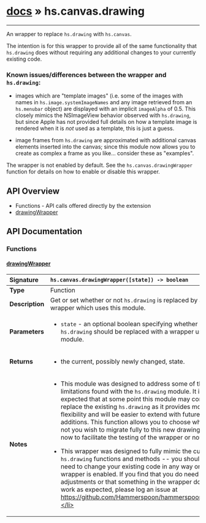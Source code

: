 # [docs](index.md) » hs.canvas.drawing
---

An wrapper to replace `hs.drawing` with `hs.canvas`.

The intention is for this wrapper to provide all of the same functionality that `hs.drawing` does without requiring any additional changes to your currently existing code.

### Known issues/differences between the wrapper and `hs.drawing`:

 * images which are "template images" (i.e. some of the images with names in `hs.image.systemImageNames` and any image retrieved from an `hs.menubar` object) are displayed with an implicit `imageAlpha` of 0.5.  This closely mimics the NSImageView behavior observed with `hs.drawing`, but since Apple has not provided full details on how a template image is rendered when it is *not* used as a template, this is just a guess.

 * image frames from `hs.drawing` are approximated with additional canvas elements inserted into the canvas; since this module now allows you to create as complex a frame as you like... consider these as "examples".

The wrapper is not enabled by default.  See the `hs.canvas.drawingWrapper` function for details on how to enable or disable this wrapper.

## API Overview
* Functions - API calls offered directly by the extension
 * [drawingWrapper](#drawingwrapper)

## API Documentation

### Functions

#### [drawingWrapper](#drawingwrapper)
| <span style="float: left;">**Signature**</span> | <span style="float: left;">`hs.canvas.drawingWrapper([state]) -> boolean` </span>                                                          |
| -----------------------------------------------------|---------------------------------------------------------------------------------------------------------|
| **Type**                                             | Function                                                                                         |
| **Description**                                      | Get or set whether or not `hs.drawing` is replaced by a wrapper which uses this module.                                                                                         |
| **Parameters**                                       | <ul><li><code>state</code> - an optional boolean specifying whether or not <code>hs.drawing</code> should be replaced with a wrapper using this module.</li></ul>   |
| **Returns**                                          | <ul><li>the current, possibly newly changed, state.</li></ul>            |
| **Notes**                                            | <ul><li>This module was designed to address some of the limitations found with the <code>hs.drawing</code> module.  It is expected that at some point this module may completely replace the existing <code>hs.drawing</code> as it provides more flexibility and will be easier to extend with future additions. This function allows you to choose whether or not you wish to migrate fully to this new drawing model now to facilitate the testing of the wrapper or not.</li></ul><ul><li>This wrapper was designed to fully mimic the current <code>hs.drawing</code> functions and methods -- you should not need to change your existing code in any way once this wrapper is enabled.  If you find that you do need to make adjustments or that something in the wrapper does not work as expected, please log an issue at https://github.com/Hammerspoon/hammerspoon/issues.</li></ul>                 |

